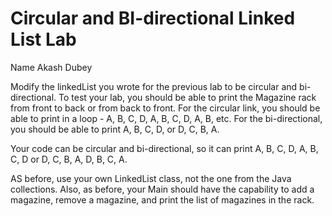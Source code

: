 # Circular and BI-directional Linked List Lab

Name Akash Dubey

Modify the linkedList you wrote for the previous lab to be circular and bi-directional.  To test your lab, you should be able to print the Magazine rack from front to back or from back to front.  For the circular link, you should be able to print in a loop - A, B, C, D, A, B, C, D, A, B, etc. For the bi-directional, you should be able to print A, B, C, D, or D, C, B, A.  

Your code can be circular and bi-directional, so it can print A, B, C, D, A, B, C, D or D, C, B, A, D, B, C, A.

AS before, use your own LinkedList class, not the one from the Java collections. Also, as before, your Main should have the capability to add a magazine, remove a magazine, and print the list of magazines in the rack.
